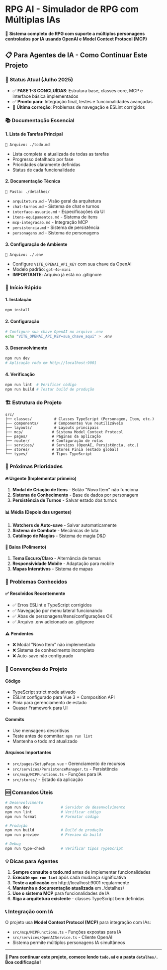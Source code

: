 # RPG AI - Simulador de RPG com Múltiplas IAs

🎲 **Sistema completo de RPG com suporte a múltiplos personagens controlados por IA usando OpenAI e Model Context Protocol (MCP)**

## 📋 Para Agentes de IA - Como Continuar Este Projeto

### 🎯 Status Atual (Julho 2025)

- ✅ **FASE 1-3 CONCLUÍDAS**: Estrutura base, classes core, MCP e interface básica implementados
- ✅ **Pronto para**: Integração final, testes e funcionalidades avançadas
- 🔧 **Última correção**: Problemas de navegação e ESLint corrigidos

### 📚 Documentação Essencial

#### 1. **Lista de Tarefas Principal**

```
📄 Arquivo: ./todo.md
```

- Lista completa e atualizada de todas as tarefas
- Progresso detalhado por fase
- Prioridades claramente definidas
- Status de cada funcionalidade

#### 2. **Documentação Técnica**

```
📁 Pasta: ./detalhes/
```

- `arquitetura.md` - Visão geral da arquitetura
- `chat-turnos.md` - Sistema de chat e turnos
- `interface-usuario.md` - Especificações da UI
- `itens-equipamentos.md` - Sistema de itens
- `mcp-integracao.md` - Integração MCP
- `persistencia.md` - Sistema de persistência
- `personagens.md` - Sistema de personagens

#### 3. **Configuração de Ambiente**

```
📄 Arquivo: ./.env
```

- Configure `VITE_OPENAI_API_KEY` com sua chave da OpenAI
- Modelo padrão: `gpt-4o-mini`
- **IMPORTANTE**: Arquivo já está no .gitignore

### 🚀 Início Rápido

#### 1. Instalação

```bash
npm install
```

#### 2. Configuração

```bash
# Configure sua chave OpenAI no arquivo .env
echo "VITE_OPENAI_API_KEY=sua_chave_aqui" > .env
```

#### 3. Desenvolvimento

```bash
npm run dev
# Aplicação roda em http://localhost:9001
```

#### 4. Verificação

```bash
npm run lint  # Verificar código
npm run build # Testar build de produção
```

### 🏗️ Estrutura do Projeto

```
src/
├── classes/          # Classes TypeScript (Personagem, Item, etc.)
├── components/       # Componentes Vue reutilizáveis
├── layouts/          # Layouts principais
├── mcp/             # Sistema Model Context Protocol
├── pages/           # Páginas da aplicação
├── router/          # Configuração de rotas
├── services/        # Serviços (OpenAI, Persistência, etc.)
├── stores/          # Stores Pinia (estado global)
└── types/           # Tipos TypeScript
```

### 🎯 Próximas Prioridades

#### 🔥 **Urgente** (Implementar primeiro)

1. **Modal de Criação de Itens** - Botão "Novo Item" não funciona
2. **Sistema de Conhecimento** - Base de dados por personagem
3. **Persistência de Turnos** - Salvar estado dos turnos

#### 📊 **Média** (Depois das urgentes)

1. **Watchers de Auto-save** - Salvar automaticamente
2. **Sistema de Combate** - Mecânicas de luta
3. **Catálogo de Magias** - Sistema de magia D&D

#### 🎨 **Baixa** (Polimento)

1. **Tema Escuro/Claro** - Alternância de temas
2. **Responsividade Mobile** - Adaptação para mobile
3. **Mapas Interativos** - Sistema de mapas

### 🔧 Problemas Conhecidos

#### ✅ **Resolvidos Recentemente**

- ✅ Erros ESLint e TypeScript corrigidos
- ✅ Navegação por menu lateral funcionando
- ✅ Abas de personagens/itens/configurações OK
- ✅ Arquivo .env adicionado ao .gitignore

#### ⚠️ **Pendentes**

- ❌ Modal "Novo Item" não implementado
- ❌ Sistema de conhecimento incompleto
- ❌ Auto-save não configurado

### 📝 Convenções do Projeto

#### **Código**

- TypeScript strict mode ativado
- ESLint configurado para Vue 3 + Composition API
- Pinia para gerenciamento de estado
- Quasar Framework para UI

#### **Commits**

- Use mensagens descritivas
- Teste antes de commitar: `npm run lint`
- Mantenha o todo.md atualizado

#### **Arquivos Importantes**

- `src/pages/SetupPage.vue` - Gerenciamento de recursos
- `src/services/PersistenceManager.ts` - Persistência
- `src/mcp/MCPFunctions.ts` - Funções para IA
- `src/stores/` - Estado da aplicação

### 🆘 Comandos Úteis

```bash
# Desenvolvimento
npm run dev              # Servidor de desenvolvimento
npm run lint             # Verificar código
npm run format           # Formatar código

# Produção
npm run build            # Build de produção
npm run preview          # Preview da build

# Debug
npm run type-check       # Verificar tipos TypeScript
```

### 💡 Dicas para Agentes

1. **Sempre consulte o todo.md** antes de implementar funcionalidades
2. **Execute `npm run lint`** após cada mudança significativa
3. **Teste a aplicação** em http://localhost:9001 regularmente
4. **Mantenha a documentação atualizada** em ./detalhes/
5. **Use o sistema MCP** para funcionalidades de IA
6. **Siga a arquitetura existente** - classes TypeScript bem definidas

### 📞 Integração com IA

O projeto usa **Model Context Protocol (MCP)** para integração com IAs:

- `src/mcp/MCPFunctions.ts` - Funções expostas para IA
- `src/services/OpenAIService.ts` - Cliente OpenAI
- Sistema permite múltiplos personagens IA simultâneos

---

**🤖 Para continuar este projeto, comece lendo `todo.md` e a pasta `detalhes/`. Boa codificação!**

